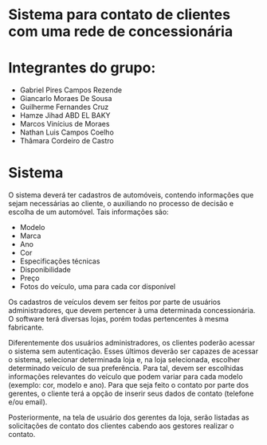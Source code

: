 # Sistema para contato de clientes com uma rede de concessionária 

# Integrantes do grupo:
  - Gabriel Pires Campos Rezende
  - Giancarlo Moraes De Sousa
  - Guilherme Fernandes Cruz
  - Hamze Jihad ABD EL BAKY
  - Marcos Vinícius de Moraes
  - Nathan Luis Campos Coelho
  - Thâmara Cordeiro de Castro


# Sistema

O sistema deverá ter cadastros de automóveis, contendo informações que sejam necessárias ao cliente, o auxiliando no processo de decisão e escolha de um automóvel.
Tais informações são:
  - Modelo
  - Marca
  - Ano
  - Cor
  - Especificações técnicas
  - Disponibilidade
  - Preço
  - Fotos do veículo, uma para cada cor disponível

Os cadastros de veículos devem ser feitos por parte de usuários administradores, que devem pertencer à uma determinada concessionária. O software terá diversas lojas, porém todas pertencentes à mesma fabricante. 

Diferentemente dos usuários administradores, os clientes poderão acessar o sistema sem autenticação. Esses últimos deverão ser capazes de acessar o sistema, selecionar determinada loja e, na loja selecionada, escolher determinado veículo de sua preferência. Para tal, devem ser escolhidas informações relevantes do veículo que podem variar para cada modelo (exemplo: cor, modelo e ano). Para que seja feito o contato por parte dos gerentes, o cliente terá a opção de inserir seus dados de contato (telefone e/ou email).

Posteriormente, na tela de usuário dos gerentes da loja, serão listadas as solicitações de contato dos clientes cabendo aos gestores realizar o contato.
